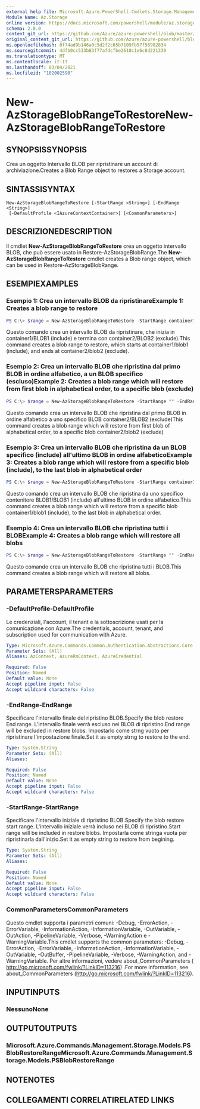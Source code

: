 ```yaml
---
external help file: Microsoft.Azure.PowerShell.Cmdlets.Storage.Management.dll-Help.xml
Module Name: Az.Storage
online version: https://docs.microsoft.com/powershell/module/az.storage/new-azstorageblobrangetorestore
schema: 2.0.0
content_git_url: https://github.com/Azure/azure-powershell/blob/master/src/Storage/Storage.Management/help/New-AzStorageBlobRangeToRestore.md
original_content_git_url: https://github.com/Azure/azure-powershell/blob/master/src/Storage/Storage.Management/help/New-AzStorageBlobRangeToRestore.md
ms.openlocfilehash: 0f74ad9b146a0c5d2f2c65b7109fb57f56902834
ms.sourcegitcommit: 4dfb0cc533b83f77afdcfbe2618c1e6c8d221330
ms.translationtype: MT
ms.contentlocale: it-IT
ms.lasthandoff: 03/04/2021
ms.locfileid: "102002590"
---
```

# <span data-ttu-id="0ac57-101">New-AzStorageBlobRangeToRestore</span><span class="sxs-lookup"><span data-stu-id="0ac57-101">New-AzStorageBlobRangeToRestore</span></span>

## <span data-ttu-id="0ac57-102">SYNOPSIS</span><span class="sxs-lookup"><span data-stu-id="0ac57-102">SYNOPSIS</span></span>
<span data-ttu-id="0ac57-103">Crea un oggetto Intervallo BLOB per ripristinare un account di archiviazione.</span><span class="sxs-lookup"><span data-stu-id="0ac57-103">Creates a Blob Range object to restores a Storage account.</span></span>

## <span data-ttu-id="0ac57-104">SINTASSI</span><span class="sxs-lookup"><span data-stu-id="0ac57-104">SYNTAX</span></span>

```
New-AzStorageBlobRangeToRestore [-StartRange <String>] [-EndRange <String>]
 [-DefaultProfile <IAzureContextContainer>] [<CommonParameters>]
```

## <span data-ttu-id="0ac57-105">DESCRIZIONE</span><span class="sxs-lookup"><span data-stu-id="0ac57-105">DESCRIPTION</span></span>
<span data-ttu-id="0ac57-106">Il cmdlet **New-AzStorageBlobRangeToRestore** crea un oggetto intervallo BLOB, che può essere usato in Restore-AzStorageBlobRange.</span><span class="sxs-lookup"><span data-stu-id="0ac57-106">The **New-AzStorageBlobRangeToRestore** cmdlet creates a Blob range object, which can be used in Restore-AzStorageBlobRange.</span></span>

## <span data-ttu-id="0ac57-107">ESEMPI</span><span class="sxs-lookup"><span data-stu-id="0ac57-107">EXAMPLES</span></span>

### <span data-ttu-id="0ac57-108">Esempio 1: Crea un intervallo BLOB da ripristinare</span><span class="sxs-lookup"><span data-stu-id="0ac57-108">Example 1: Creates a blob range to restore</span></span>
```powershell
PS C:\> $range = New-AzStorageBlobRangeToRestore -StartRange container1/blob1 -EndRange container2/blob2
```

<span data-ttu-id="0ac57-109">Questo comando crea un intervallo BLOB da ripristinare, che inizia in container1/BLOB1 (include) e termina con container2/BLOB2 (exclude).</span><span class="sxs-lookup"><span data-stu-id="0ac57-109">This command creates a blob range to restore, which starts at container1/blob1 (include), and ends at container2/blob2 (exclude).</span></span>

### <span data-ttu-id="0ac57-110">Esempio 2: Crea un intervallo BLOB che ripristina dal primo BLOB in ordine alfabetico, a un BLOB specifico (escluso)</span><span class="sxs-lookup"><span data-stu-id="0ac57-110">Example 2: Creates a blob range which will restore from first blob in alphabetical order, to a specific blob (exclude)</span></span>
```powershell
PS C:\> $range = New-AzStorageBlobRangeToRestore -StartRange "" -EndRange container2/blob2
```

<span data-ttu-id="0ac57-111">Questo comando crea un intervallo BLOB che ripristina dal primo BLOB in ordine alfabetico a uno specifico BLOB container2/BLOB2 (exclude)</span><span class="sxs-lookup"><span data-stu-id="0ac57-111">This command creates a blob range which will restore from first blob of alphabetical order, to a specific blob container2/blob2 (exclude)</span></span>

### <span data-ttu-id="0ac57-112">Esempio 3: Crea un intervallo BLOB che ripristina da un BLOB specifico (include) all'ultimo BLOB in ordine alfabetico</span><span class="sxs-lookup"><span data-stu-id="0ac57-112">Example 3: Creates a blob range which will restore from a specific blob (include), to the last blob in alphabetical order</span></span>
```powershell
PS C:\> $range = New-AzStorageBlobRangeToRestore -StartRange container1/blob1 -EndRange ""
```

<span data-ttu-id="0ac57-113">Questo comando crea un intervallo BLOB che ripristina da uno specifico contenitore BLOB1/BLOB1 (include) all'ultimo BLOB in ordine alfabetico.</span><span class="sxs-lookup"><span data-stu-id="0ac57-113">This command creates a blob range which will restore from a specific blob container1/blob1 (include), to the last blob in alphabetical order.</span></span>

### <span data-ttu-id="0ac57-114">Esempio 4: Crea un intervallo BLOB che ripristina tutti i BLOB</span><span class="sxs-lookup"><span data-stu-id="0ac57-114">Example 4: Creates a blob range which will restore all blobs</span></span>
```powershell
PS C:\> $range = New-AzStorageBlobRangeToRestore -StartRange "" -EndRange ""
```

<span data-ttu-id="0ac57-115">Questo comando crea un intervallo BLOB che ripristina tutti i BLOB.</span><span class="sxs-lookup"><span data-stu-id="0ac57-115">This command creates a blob range which will restore all blobs.</span></span>

## <span data-ttu-id="0ac57-116">PARAMETERS</span><span class="sxs-lookup"><span data-stu-id="0ac57-116">PARAMETERS</span></span>

### <span data-ttu-id="0ac57-117">-DefaultProfile</span><span class="sxs-lookup"><span data-stu-id="0ac57-117">-DefaultProfile</span></span>
<span data-ttu-id="0ac57-118">Le credenziali, l'account, il tenant e la sottoscrizione usati per la comunicazione con Azure.</span><span class="sxs-lookup"><span data-stu-id="0ac57-118">The credentials, account, tenant, and subscription used for communication with Azure.</span></span>

```yaml
Type: Microsoft.Azure.Commands.Common.Authentication.Abstractions.Core.IAzureContextContainer
Parameter Sets: (All)
Aliases: AzContext, AzureRmContext, AzureCredential

Required: False
Position: Named
Default value: None
Accept pipeline input: False
Accept wildcard characters: False
```

### <span data-ttu-id="0ac57-119">-EndRange</span><span class="sxs-lookup"><span data-stu-id="0ac57-119">-EndRange</span></span>
<span data-ttu-id="0ac57-120">Specificare l'intervallo finale del ripristino BLOB.</span><span class="sxs-lookup"><span data-stu-id="0ac57-120">Specify the blob restore End range.</span></span>
<span data-ttu-id="0ac57-121">L'intervallo finale verrà escluso nei BLOB di ripristino.</span><span class="sxs-lookup"><span data-stu-id="0ac57-121">End range will be excluded in restore blobs.</span></span>
<span data-ttu-id="0ac57-122">Impostarlo come strng vuoto per ripristinare l'impostazione finale.</span><span class="sxs-lookup"><span data-stu-id="0ac57-122">Set it as empty strng to restore to the end.</span></span>

```yaml
Type: System.String
Parameter Sets: (All)
Aliases:

Required: False
Position: Named
Default value: None
Accept pipeline input: False
Accept wildcard characters: False
```

### <span data-ttu-id="0ac57-123">-StartRange</span><span class="sxs-lookup"><span data-stu-id="0ac57-123">-StartRange</span></span>
<span data-ttu-id="0ac57-124">Specificare l'intervallo iniziale di ripristino BLOB.</span><span class="sxs-lookup"><span data-stu-id="0ac57-124">Specify the blob restore start range.</span></span>
<span data-ttu-id="0ac57-125">L'intervallo iniziale verrà incluso nei BLOB di ripristino.</span><span class="sxs-lookup"><span data-stu-id="0ac57-125">Start range will be included in restore blobs.</span></span>
<span data-ttu-id="0ac57-126">Impostarla come stringa vuota per ripristinarla dall'inizio.</span><span class="sxs-lookup"><span data-stu-id="0ac57-126">Set it as empty string to restore from begining.</span></span>

```yaml
Type: System.String
Parameter Sets: (All)
Aliases:

Required: False
Position: Named
Default value: None
Accept pipeline input: False
Accept wildcard characters: False
```

### <span data-ttu-id="0ac57-127">CommonParameters</span><span class="sxs-lookup"><span data-stu-id="0ac57-127">CommonParameters</span></span>
<span data-ttu-id="0ac57-128">Questo cmdlet supporta i parametri comuni: -Debug, -ErrorAction, -ErrorVariable, -InformationAction, -InformationVariable, -OutVariable, -OutAction, -PipelineVariable, -Verbose, -WarningAction e -WarningVariable.</span><span class="sxs-lookup"><span data-stu-id="0ac57-128">This cmdlet supports the common parameters: -Debug, -ErrorAction, -ErrorVariable, -InformationAction, -InformationVariable, -OutVariable, -OutBuffer, -PipelineVariable, -Verbose, -WarningAction, and -WarningVariable.</span></span> <span data-ttu-id="0ac57-129">Per altre informazioni, vedere about_CommonParameters ( http://go.microsoft.com/fwlink/?LinkID=113216) .</span><span class="sxs-lookup"><span data-stu-id="0ac57-129">For more information, see about_CommonParameters (http://go.microsoft.com/fwlink/?LinkID=113216).</span></span>

## <span data-ttu-id="0ac57-130">INPUT</span><span class="sxs-lookup"><span data-stu-id="0ac57-130">INPUTS</span></span>

### <span data-ttu-id="0ac57-131">Nessuno</span><span class="sxs-lookup"><span data-stu-id="0ac57-131">None</span></span>

## <span data-ttu-id="0ac57-132">OUTPUT</span><span class="sxs-lookup"><span data-stu-id="0ac57-132">OUTPUTS</span></span>

### <span data-ttu-id="0ac57-133">Microsoft.Azure.Commands.Management.Storage.Models.PSBlobRestoreRange</span><span class="sxs-lookup"><span data-stu-id="0ac57-133">Microsoft.Azure.Commands.Management.Storage.Models.PSBlobRestoreRange</span></span>

## <span data-ttu-id="0ac57-134">NOTE</span><span class="sxs-lookup"><span data-stu-id="0ac57-134">NOTES</span></span>

## <span data-ttu-id="0ac57-135">COLLEGAMENTI CORRELATI</span><span class="sxs-lookup"><span data-stu-id="0ac57-135">RELATED LINKS</span></span>
